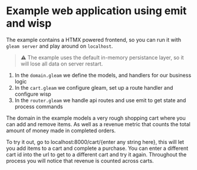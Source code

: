 # Example web application using emit and wisp

The example contains a HTMX powered frontend, so you can run it with `gleam server` and play around on `localhost`.

> ⚠️ The example uses the default in-memory persistance layer, so it will lose all data on server restart.

1. In the `domain.gleam` we define the models, and handlers for our business logic
2. In the `cart.gleam` we configure gleam, set up a route handler and configure wisp
3. In the `router.gleam` we handle api routes and use emit to get state and process commands

The domain in the example models a very rough shopping cart where you can add and remove items. As well as a revenue metric that counts the total amount of money made in completed orders.

To try it out, go to localhost:8000/cart/{enter any string here}, this will let you add items to a cart and complete a purchase. You can enter a different cart id into the url to get to a different cart and try it again. Throughout the process you will notice that revenue is counted across carts.
